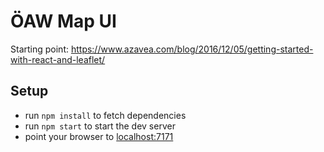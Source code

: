 # ÖAW Map UI

Starting point: https://www.azavea.com/blog/2016/12/05/getting-started-with-react-and-leaflet/

## Setup

- run `npm install` to fetch dependencies
- run `npm start` to start the dev server
- point your browser to [localhost:7171](http://localhost:7171)
